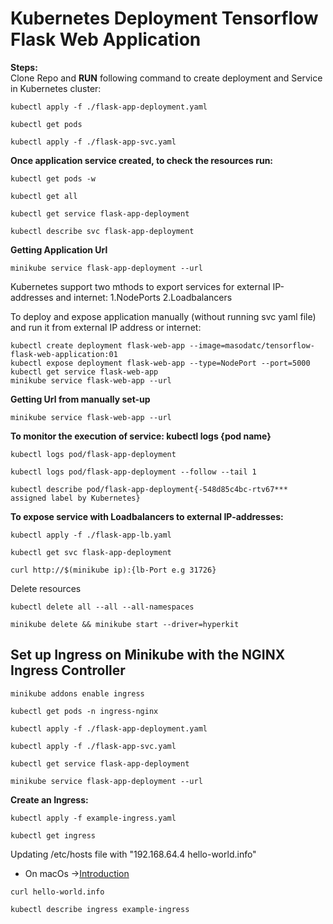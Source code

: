 # Kubernetes Deployment Tensorflow Flask Web Application
**Steps:**  <br>
Clone Repo and **RUN** following command to create deployment and Service in Kubernetes cluster: <br>
```
kubectl apply -f ./flask-app-deployment.yaml 
```
```
kubectl get pods
```
```
kubectl apply -f ./flask-app-svc.yaml 
```
**Once application service created, to check the resources run:**  <br>
```
kubectl get pods -w 
```
```
kubectl get all 
```
```
kubectl get service flask-app-deployment
```
```
kubectl describe svc flask-app-deployment
```
**Getting Application Url**  <br>
```
minikube service flask-app-deployment --url
```
Kubernetes support two mthods to export services for external IP-addresses and internet: 1.NodePorts 2.Loadbalancers  <br>

To deploy and expose application manually (without running svc yaml file) and run it from external IP address or internet:  <br>
```
kubectl create deployment flask-web-app --image=masodatc/tensorflow-flask-web-application:01
kubectl expose deployment flask-web-app --type=NodePort --port=5000 
kubectl get service flask-web-app 
minikube service flask-web-app --url
```
**Getting Url from manually set-up**  <br>
```
minikube service flask-web-app --url
```
**To monitor the execution of service: kubectl logs {pod name}**  <br>
```
kubectl logs pod/flask-app-deployment
```
```
kubectl logs pod/flask-app-deployment --follow --tail 1
```
```
kubectl describe pod/flask-app-deployment{-548d85c4bc-rtv67*** assigned label by Kubernetes}
```  
**To expose service with Loadbalancers to external IP-addresses:**  <br>
```
kubectl apply -f ./flask-app-lb.yaml
```
```
kubectl get svc flask-app-deployment
```
```
curl http://$(minikube ip):{lb-Port e.g 31726}
```
Delete resources <br>
```
kubectl delete all --all --all-namespaces
```
```
minikube delete && minikube start --driver=hyperkit
```
## Set up Ingress on Minikube with the NGINX Ingress Controller <br>
```
minikube addons enable ingress 
```
```
kubectl get pods -n ingress-nginx 
```
```
kubectl apply -f ./flask-app-deployment.yaml 
```
```
kubectl apply -f ./flask-app-svc.yaml 
```
```
kubectl get service flask-app-deployment
```
```
minikube service flask-app-deployment --url
```
**Create an Ingress:**  <br>
```
kubectl apply -f example-ingress.yaml
```
```
kubectl get ingress
```
Updating /etc/hosts file with "192.168.64.4 hello-world.info" <br>
- On macOs ->[Introduction](https://help.nexcess.net/en_US/miscellaneous/how-to-find-the-hosts-file-on-my-mac)
```
curl hello-world.info
```
```
kubectl describe ingress example-ingress
```
